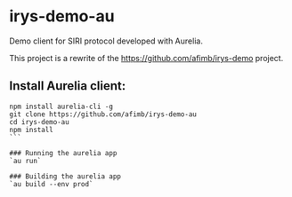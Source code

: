 # irys-demo-au
Demo client for SIRI protocol developed with Aurelia.

This project is a rewrite of the https://github.com/afimb/irys-demo project.

## Install Aurelia client:
````
npm install aurelia-cli -g
git clone https://github.com/afimb/irys-demo-au
cd irys-demo-au
npm install
```

### Running the aurelia app
`au run`

### Building the aurelia app
`au build --env prod`
